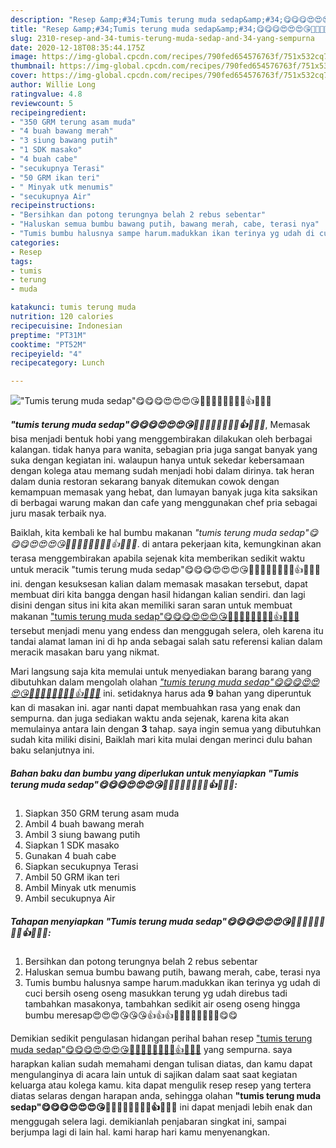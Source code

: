 ```yaml
---
description: "Resep &amp;#34;Tumis terung muda sedap&amp;#34;😋😋😋😍😍😍😘👍🏼👍🏼👍🏼👍🏼👍💯💯💯 yang Sempurna"
title: "Resep &amp;#34;Tumis terung muda sedap&amp;#34;😋😋😋😍😍😍😘👍🏼👍🏼👍🏼👍🏼👍💯💯💯 yang Sempurna"
slug: 2310-resep-and-34-tumis-terung-muda-sedap-and-34-yang-sempurna
date: 2020-12-18T08:35:44.175Z
image: https://img-global.cpcdn.com/recipes/790fed654576763f/751x532cq70/tumis-terung-muda-sedap😋😋😋😍😍😍😘👍🏼👍🏼👍🏼👍🏼👍💯💯💯-foto-resep-utama.jpg
thumbnail: https://img-global.cpcdn.com/recipes/790fed654576763f/751x532cq70/tumis-terung-muda-sedap😋😋😋😍😍😍😘👍🏼👍🏼👍🏼👍🏼👍💯💯💯-foto-resep-utama.jpg
cover: https://img-global.cpcdn.com/recipes/790fed654576763f/751x532cq70/tumis-terung-muda-sedap😋😋😋😍😍😍😘👍🏼👍🏼👍🏼👍🏼👍💯💯💯-foto-resep-utama.jpg
author: Willie Long
ratingvalue: 4.8
reviewcount: 5
recipeingredient:
- "350 GRM terung asam muda"
- "4 buah bawang merah"
- "3 siung bawang putih"
- "1 SDK masako"
- "4 buah cabe"
- "secukupnya Terasi"
- "50 GRM ikan teri"
- " Minyak utk menumis"
- "secukupnya Air"
recipeinstructions:
- "Bersihkan dan potong terungnya belah 2 rebus sebentar"
- "Haluskan semua bumbu bawang putih, bawang merah, cabe, terasi nya"
- "Tumis bumbu halusnya sampe harum.madukkan ikan terinya yg udah di cuci bersih oseng oseng masukkan terung yg udah direbus tadi tambahkan masakonya, tambahkan sedikit air oseng oseng hingga bumbu meresap😍😍😍😘😘😘👍👍👍💯👍🏼👍🏼🤭🤭🤭😋😋"
categories:
- Resep
tags:
- tumis
- terung
- muda

katakunci: tumis terung muda 
nutrition: 120 calories
recipecuisine: Indonesian
preptime: "PT31M"
cooktime: "PT52M"
recipeyield: "4"
recipecategory: Lunch

---
```



![&#34;Tumis terung muda sedap&#34;😋😋😋😍😍😍😘👍🏼👍🏼👍🏼👍🏼👍💯💯💯](https://img-global.cpcdn.com/recipes/790fed654576763f/751x532cq70/tumis-terung-muda-sedap😋😋😋😍😍😍😘👍🏼👍🏼👍🏼👍🏼👍💯💯💯-foto-resep-utama.jpg)

<b><i>&#34;tumis terung muda sedap&#34;😋😋😋😍😍😍😘👍🏼👍🏼👍🏼👍🏼👍💯💯💯</i></b>, Memasak bisa menjadi bentuk hobi yang menggembirakan dilakukan oleh berbagai kalangan. tidak hanya para wanita, sebagian pria juga sangat banyak yang suka dengan kegiatan ini. walaupun hanya untuk sekedar kebersamaan dengan kolega atau memang sudah menjadi hobi dalam dirinya. tak heran dalam dunia restoran sekarang banyak ditemukan cowok dengan kemampuan memasak yang hebat, dan lumayan banyak juga kita saksikan di berbagai warung makan dan cafe yang menggunakan chef pria sebagai juru masak terbaik nya.



Baiklah, kita kembali ke hal bumbu makanan <i>&#34;tumis terung muda sedap&#34;😋😋😋😍😍😍😘👍🏼👍🏼👍🏼👍🏼👍💯💯💯</i>. di antara pekerjaan kita, kemungkinan akan terasa menggembirakan apabila sejenak kita memberikan sedikit waktu untuk meracik &#34;tumis terung muda sedap&#34;😋😋😋😍😍😍😘👍🏼👍🏼👍🏼👍🏼👍💯💯💯 ini. dengan kesuksesan kalian dalam memasak masakan tersebut, dapat membuat diri kita bangga dengan hasil hidangan kalian sendiri. dan lagi disini dengan situs ini kita akan memiliki saran saran untuk membuat makanan <u>&#34;tumis terung muda sedap&#34;😋😋😋😍😍😍😘👍🏼👍🏼👍🏼👍🏼👍💯💯💯</u> tersebut menjadi menu yang endess dan menggugah selera, oleh karena itu tandai alamat laman ini di hp anda sebagai salah satu referensi kalian dalam meracik masakan baru yang nikmat.


Mari langsung saja kita memulai untuk menyediakan barang barang yang dibutuhkan dalam mengolah olahan <u><i>&#34;tumis terung muda sedap&#34;😋😋😋😍😍😍😘👍🏼👍🏼👍🏼👍🏼👍💯💯💯</i></u> ini. setidaknya harus ada <b>9</b> bahan yang diperuntuk kan di masakan ini. agar nanti dapat membuahkan rasa yang enak dan sempurna. dan juga sediakan waktu anda sejenak, karena kita akan memulainya antara lain dengan <b>3</b> tahap. saya ingin semua yang dibutuhkan sudah kita miliki disini, Baiklah mari kita mulai dengan merinci dulu bahan baku selanjutnya ini.

<!--inarticleads1-->

##### Bahan baku dan bumbu yang diperlukan untuk menyiapkan &#34;Tumis terung muda sedap&#34;😋😋😋😍😍😍😘👍🏼👍🏼👍🏼👍🏼👍💯💯💯:

1. Siapkan 350 GRM terung asam muda
1. Ambil 4 buah bawang merah
1. Ambil 3 siung bawang putih
1. Siapkan 1 SDK masako
1. Gunakan 4 buah cabe
1. Siapkan secukupnya Terasi
1. Ambil 50 GRM ikan teri
1. Ambil  Minyak utk menumis
1. Ambil secukupnya Air




<!--inarticleads2-->

##### Tahapan menyiapkan &#34;Tumis terung muda sedap&#34;😋😋😋😍😍😍😘👍🏼👍🏼👍🏼👍🏼👍💯💯💯:

1. Bersihkan dan potong terungnya belah 2 rebus sebentar
1. Haluskan semua bumbu bawang putih, bawang merah, cabe, terasi nya
1. Tumis bumbu halusnya sampe harum.madukkan ikan terinya yg udah di cuci bersih oseng oseng masukkan terung yg udah direbus tadi tambahkan masakonya, tambahkan sedikit air oseng oseng hingga bumbu meresap😍😍😍😘😘😘👍👍👍💯👍🏼👍🏼🤭🤭🤭😋😋




Demikian sedikit pengulasan hidangan perihal bahan resep <u>&#34;tumis terung muda sedap&#34;😋😋😋😍😍😍😘👍🏼👍🏼👍🏼👍🏼👍💯💯💯</u> yang sempurna. saya harapkan kalian sudah memahami dengan tulisan diatas, dan kamu dapat mengulanginya di acara lain untuk di sajikan dalam saat saat kegiatan keluarga atau kolega kamu. kita dapat mengulik resep resep yang tertera diatas selaras dengan harapan anda, sehingga olahan <b>&#34;tumis terung muda sedap&#34;😋😋😋😍😍😍😘👍🏼👍🏼👍🏼👍🏼👍💯💯💯</b> ini dapat menjadi lebih enak dan menggugah selera lagi. demikianlah penjabaran singkat ini, sampai berjumpa lagi di lain hal. kami harap hari kamu menyenangkan.
